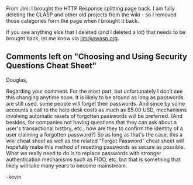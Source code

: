 From Jim: I brought the HTTP Response splitting page back. I am fully
deleting the CLASP and other old projects from the wiki - so I removed
those categories form the page when I brought it back.

If you see anything else that I deleted (and I deleted a lot) that needs
to be brought back, let me know via jim@owasp.org.

## Comments left on "Choosing and Using Security Questions Cheat Sheet"

Douglas,

Regarding your comment. For the most part, but unfortunately I don't see
this changing anytime soon. It is likely to be around as long as
passwords are still used, some people will forget their passwords. And
since by some accounts a call to the help desk costs as much as $5.00
USD, mechanisms involving automatic resets of forgotten passwords will
be preferred. (And besides, for companies not having questions that they
can ask about a user's transactional history, etc., how are they to
confirm the identity of a user claiming a forgotten password?) So as
long as that's the case, this a wiki cheat sheet as well as the related
"Forgot Password" cheat sheet will hopefully make this method of
resetting passwords as secure as possible. What we really need to do is
to replace passwords with stronger authentication mechanisms such as
FIDO, etc. but that is something that likely will take many years to
become mainstream.

\-kevin